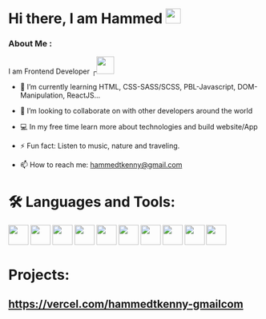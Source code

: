 

<h1> Hi there, I am Hammed <img src="https://media.giphy.com/media/hvRJCLFzcasrR4ia7z/giphy.gif" width="30"/>
</h1>


### About Me :
I am Frontend Developer ┌<img src="https://media.giphy.com/media/7FgozREBtahrxYNsYN/giphy.gif" width="35">

- 🌱 I’m currently learning HTML, CSS-SASS/SCSS, PBL-Javascript, DOM-Manipulation, ReactJS...

- 👯 I’m looking to collaborate on with other developers around the world

- 💻 In my free time learn more about technologies and build website/App

- ⚡ Fun fact: Listen to music, nature and traveling.

- 📫 How to reach me: hammedtkenny@gmail.com 


# 🛠️ Languages and Tools:

<img src="https://cdn.jsdelivr.net/gh/devicons/devicon/icons/vscode/vscode-original.svg" width="40" /> 
<img src="https://cdn.jsdelivr.net/gh/devicons/devicon/icons/git/git-original.svg" width="40"/>
<img src="https://cdn.jsdelivr.net/gh/devicons/devicon/icons/github/github-original.svg" width="40"/>    
<img src="https://cdn.jsdelivr.net/gh/devicons/devicon/icons/html5/html5-original.svg" width="40" />    
<img src="https://cdn.jsdelivr.net/gh/devicons/devicon/icons/css3/css3-original.svg" width="40"/>    
<img src="https://cdn.jsdelivr.net/gh/devicons/devicon/icons/bootstrap/bootstrap-original.svg" width="40"/>    
<img src="https://cdn.jsdelivr.net/gh/devicons/devicon/icons/sass/sass-original.svg" width="40"/>    
<img src="https://cdn.jsdelivr.net/gh/devicons/devicon/icons/javascript/javascript-original.svg" width="40"/> 
<img src="https://cdn.jsdelivr.net/gh/devicons/devicon/icons/react/react-original.svg" width="40"/>    
<img src="https://cdn.jsdelivr.net/gh/devicons/devicon/icons/nodejs/nodejs-original.svg" width="40"/>  





# Projects:  

## https://vercel.com/hammedtkenny-gmailcom
          

          
    
          
          
          
          


